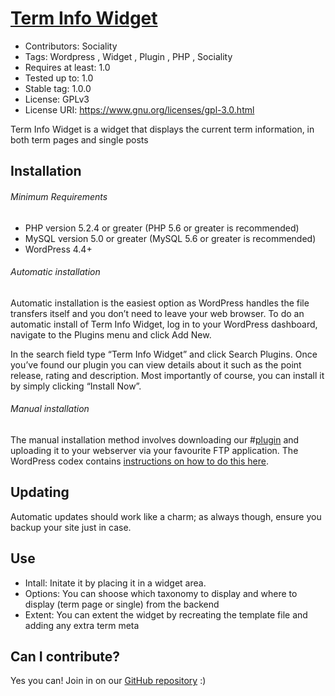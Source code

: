 
# [Term Info Widget](https:///github.com/socialityDev/Term-Info-Widget/)
* Contributors: Sociality
* Tags: Wordpress , Widget , Plugin , PHP , Sociality
* Requires at least: 1.0
* Tested up to: 1.0
* Stable tag: 1.0.0
* License: GPLv3
* License URI: https://www.gnu.org/licenses/gpl-3.0.html

Term Info Widget is a widget that displays the current term information, in both term pages and single posts


## Installation 

###### Minimum Requirements 

* PHP version 5.2.4 or greater (PHP 5.6 or greater is recommended)
* MySQL version 5.0 or greater (MySQL 5.6 or greater is recommended)
* WordPress 4.4+

###### Automatic installation 

Automatic installation is the easiest option as WordPress handles the file transfers itself and you don’t need to leave your web browser. To do an automatic install of Term Info Widget, log in to your WordPress dashboard, navigate to the Plugins menu and click Add New.

In the search field type “Term Info Widget” and click Search Plugins. Once you’ve found our plugin you can view details about it such as the point release, rating and description. Most importantly of course, you can install it by simply clicking “Install Now”.

###### Manual installation 

The manual installation method involves downloading our #[plugin](https:///github.com/socialityDev/Term-Info-Widget/) and uploading it to your webserver via your favourite FTP application. The WordPress codex contains [instructions on how to do this here](https://codex.wordpress.org/Managing_Plugins#Manual_Plugin_Installation).

## Updating 

Automatic updates should work like a charm; as always though, ensure you backup your site just in case.


## Use 

* Intall: Initate it by placing it in a widget area. 
* Options: You can shoose which taxonomy to display and where to display (term page or single) from the backend
* Extent: You can extent the widget by recreating the template file and adding any extra term meta

## Can I contribute? 

Yes you can! Join in on our [GitHub repository](https:///github.com/socialityDev/Term-Info-Widget/) :)
